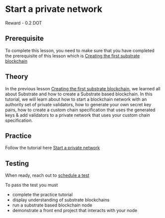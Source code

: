 # Start a private network


Reward - 0.2 DOT

## Prerequisite

To complete this lesson, you need to make sure that you have completed the prerequisite of this lesson which is [Creating the first substrate blockchain](https://github.com/antron3000/Polkadot-L-EARN/blob/master/Lessons/English/L_EARN/Polkadot/Substrate/LPS2:Create_Your_First_Substrate_Blockchain.md)

## Theory

In the previous lesson [Creating the first substrate blockchain](https://github.com/antron3000/Polkadot-L-EARN/blob/master/Lessons/English/L_EARN/Polkadot/Substrate/LPS2:Create_Your_First_Substrate_Blockchain.md), we learned all about Substrate and how to create a Substrate based blockchain.
In this tutorial, we will learn about how to start a blockchain network with an authority set of private validators, how to generate your own secret key pairs, how to create a custom chain specification that uses the generated keys & add validators to a private network that uses your custom chain specification.

## Practice

Follow the tutorial here [Start a private network](https://docs.substrate.io/tutorials/v3/private-network/) 

## Testing

When ready, reach out to [schedule a test](https://github.com/antron3000/Polkadot-L-EARN/blob/master/Lessons/English/L_EARN/L1:Intro_To_Polkadot_L-EARN.md#schedule-a-test)

To pass the test you must
- complete the practice tutorial
- display understanding of substrate blockchains
- run a substrate based blockchain node
- demonstrate a front end project that interacts with your node
